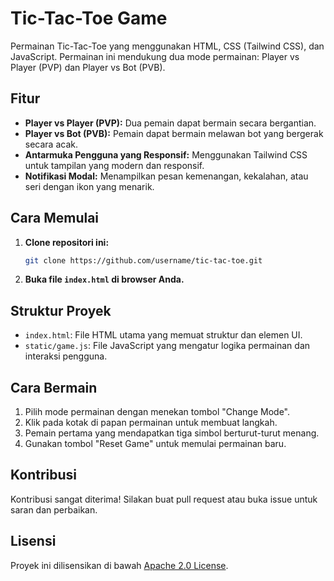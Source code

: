 # Tic-Tac-Toe Game

Permainan Tic-Tac-Toe yang menggunakan HTML, CSS (Tailwind CSS), dan JavaScript. Permainan ini mendukung dua mode permainan: Player vs Player (PVP) dan Player vs Bot (PVB).

## Fitur

- **Player vs Player (PVP):** Dua pemain dapat bermain secara bergantian.
- **Player vs Bot (PVB):** Pemain dapat bermain melawan bot yang bergerak secara acak.
- **Antarmuka Pengguna yang Responsif:** Menggunakan Tailwind CSS untuk tampilan yang modern dan responsif.
- **Notifikasi Modal:** Menampilkan pesan kemenangan, kekalahan, atau seri dengan ikon yang menarik.

## Cara Memulai

1. **Clone repositori ini:**
   ```bash
   git clone https://github.com/username/tic-tac-toe.git
   ```
2. **Buka file `index.html` di browser Anda.**

## Struktur Proyek

- `index.html`: File HTML utama yang memuat struktur dan elemen UI.
- `static/game.js`: File JavaScript yang mengatur logika permainan dan interaksi pengguna.

## Cara Bermain

1. Pilih mode permainan dengan menekan tombol "Change Mode".
2. Klik pada kotak di papan permainan untuk membuat langkah.
3. Pemain pertama yang mendapatkan tiga simbol berturut-turut menang.
4. Gunakan tombol "Reset Game" untuk memulai permainan baru.

## Kontribusi

Kontribusi sangat diterima! Silakan buat pull request atau buka issue untuk saran dan perbaikan.

## Lisensi

Proyek ini dilisensikan di bawah [Apache 2.0 License](LICENSE).
